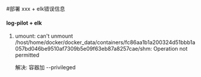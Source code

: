 #部署 xxx + elk错误信息


#### log-pilot + elk 

1. umount: can't unmount /host/home/docker/docker_data/containers/fc86aa1b1a200324d51bbb1a057bd046be9510af7309b5e09f63eb87a8257cae/shm: Operation not permitted

   解决: 容器加 --privileged
